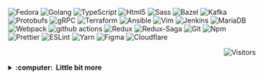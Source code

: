 <p>
  <img alt="Fedora" src="https://img.shields.io/badge/Fedora-3A6BAE?style=flat&logo=fedora" />
  <img alt="Golang" src="https://img.shields.io/badge/-Golang-blue?style=flat&logo=go&logoColor=white" />
  <img alt="TypeScript" src="https://img.shields.io/badge/-TypeScript-007ACC?style=flat&logo=typescript&logoColor=white" />
  <img alt="Html5" src="https://img.shields.io/badge/-HTML5-E34F26?style=flat&logo=html5&logoColor=white" />
  <img alt="Sass" src="https://img.shields.io/badge/-Sass-CC6699?style=flat&logo=sass&logoColor=white" />
  <img alt="Bazel" src="https://img.shields.io/badge/-Bazel-419B45?style=flat&logo=bazel" />  
  <img alt="Kafka" src="https://img.shields.io/badge/-Kafka-231F20?style=flat&logo=apache-kafka&logoColor=white" /> 
  <img alt="Protobufs" src="https://img.shields.io/badge/-Protobuf-00B0AC?style=flat&logo=protobuf" />
  <img alt="gRPC" src="https://img.shields.io/badge/-gRPC-00B0AC?style=flat&logo=grpc" /> 
  <img alt="Terraform" src="https://img.shields.io/badge/-Terraform-5C41E2?style=flat&logo=terraform&logoColor=white" /> 
  <img alt="Ansible" src="https://img.shields.io/badge/-Ansible-C60000?style=flat&logo=ansible&logoColor=white" />
  <img alt="Vim" src="https://img.shields.io/badge/-Vim-019733?style=flat&logo=vim&logoColor=white" /> 
  <img alt="Jenkins" src="https://img.shields.io/badge/-Jenkins-CC3631?style=flat&logo=jenkins&logoColor=white" /> 
  <img alt="MariaDB" src="https://img.shields.io/badge/MariaDB-003343.svg?&style=flat&logo=mariadb&logoColor=white" /> 
  <img alt="Webpack" src="https://img.shields.io/badge/-Webpack-8DD6F9?style=flat&logo=webpack&logoColor=white" /> 
  <img alt="github actions" src="https://img.shields.io/badge/-Github_Actions-2088FF?style=flat&logo=github-actions&logoColor=white" />
  <img alt="Redux" src="https://img.shields.io/badge/-Redux-764ABC?style=flat&logo=redux&logoColor=white" />
  <img alt="Redux-Saga" src="https://img.shields.io/badge/-Redux_Saga-85D26A?style=flat&logo=redux-saga&logoColor=white" />
  <img alt="Git" src="https://img.shields.io/badge/-Git-F05032?style=flat&logo=git&logoColor=white" />
  <img alt="Npm" src="https://img.shields.io/badge/-NPM-CB3837?style=flat&logo=npm&logoColor=white" />
  <img alt="Prettier" src="https://img.shields.io/badge/-Prettier-F7B93E?style=flat&logo=prettier&logoColor=white" />
  <img alt="ESLint" src="https://img.shields.io/badge/-ESLint-4930BD?style=flat&logo=eslint&logoColor=white" />
  <img alt="Yarn" src="https://img.shields.io/badge/-Yarn-2C8EBB?style=flat&logo=yarn&logoColor=white" />
  <img alt="Figma" src="https://img.shields.io/badge/-Figma-F24E1E?style=flat&logo=figma&logoColor=white" />
  <img alt="Cloudflare" src="https://img.shields.io/badge/-Cloudflare-F38020?style=flat&logo=cloudflare&logoColor=white" />
</p>

</hr>

<p align="right">
  <img alt="Visitors" src="https://visitor-badge.glitch.me/badge?page_id=dzintars.dzintars" />
</p>

<details>
  <summary><b>:computer: &nbsp;Little bit more</b></summary>
  <br/>
  <p>
Currently busy with refactoring ["boilerplate" project](https://github.com/oswee/prime) to be managed by Bazel.
Whole project consists of various technologies, like Web Components (Lit Element), Redux,
WebSockets, Go services, Protobufs and more. Orchestrating those in isolation was kinda
hard so i decided to move everything into single monorepo and manage it via Bazel.
Early tests proves that this is good way to collect whole knowledge base.
But the primary issue which led me to this approach was inability to share WSS message definitions between Go and Typescript. Without Bazel I was forced to use Lerna to publish
type definitions as separate GitHub registry packages and then to import them in my
Redux app. And every time I change the Proto API, I must do this procedure again and again.
Monorepo solves this issue and forces me to learn at least some build system.

Before was learning graphical design and design systems.
Spent most of my day time in Figma and Axure and prototyping some of my project ideas.

All of my projects are just some rough drafts to test some ideas and to learn.

My current primary repositories are:

[Prime](https://github.com/oswee/prime)
Web Components (Lit Element), Redux, TypeScript, Go and Protobufs based web application.

[Frontend](https://github.com/dzintars/front)
Web Components (Lit Element), Redux and TypeScript based SPA frontend. (moving into Prime)

[Backend](https://github.com/dzintars/wss)
Really basic websockets backend API placeholder written in Go. (moving into Prime)

I also trying to automate my workstation setup with Ansible in:

[Infra](https://github.com/dzintars/infra)

### Music
[SoundCloud playlist](https://soundcloud.com/dzintars/sets/session)
</p>
</details>
<!--
**dzintars/dzintars** is a ✨ _special_ ✨ repository because its `README.md` (this file) appears on your GitHub profile.

Here are some ideas to get you started:

- 🔭 I’m currently working on ...
- 🌱 I’m currently learning ...
- 👯 I’m looking to collaborate on ...
- 🤔 I’m looking for help with ...
- 💬 Ask me about ...
- 📫 How to reach me: ...
- 😄 Pronouns: ...
- ⚡ Fun fact: ...
-->
